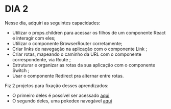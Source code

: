 # DIA 2

Nesse dia, adquiri as seguintes capacidades: 
* Utilizar o props.children para acessar os filhos de um componente React e interagir com eles;
* Utilizar o componente BrowserRouter corretamente;
* Criar links de navegação na aplicação com o componente Link ;
* Criar rotas, mapeando o caminho da URL com o componente correspondente, via Route ;
* Estruturar e organizar as rotas da sua aplicação com o componente Switch ;
* Usar o componente Redirect pra alternar entre rotas.

Fiz 2 projetos para fixação desses aprendizados:

* O primeiro deles é possível ser acessado [aqui](https://github.com/DesouzaEdu/comprehension-exercises-router)
* O segundo deles, uma pokedex navegável [aqui](https://github.com/DesouzaEdu/comprehension-exercises-router)
